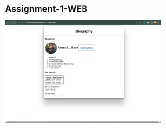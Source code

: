 # Assignment-1-WEB

![screen](https://github.com/kazakhbala01/Assignment-1-WEB/blob/main/Screenshot%202023-09-18%20112720.png)
